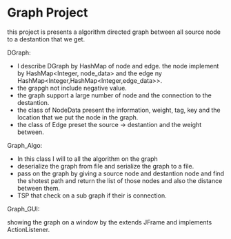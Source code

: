 # Graph Project
this project is presents a algorithm directed graph between all source node to a destantion that we get.

DGraph:

* I describe DGraph by HashMap of node and edge. the node implement by HashMap<Integer, node_data> and the edge ny       				HashMap<Integer,HashMap<Integer,edge_data>>. 
* the grapgh not include negative value.
* the graph support a large number of node and the connection to the destantion.
* the class of NodeData present the information, weight, tag, key and the location that we put the node in the graph.
* the class of Edge preset the source -> destantion and the weight between.

Graph_Algo:

* In this class I will to all the algorithm on the graph
* deserialize the graph from file and serialize the graph to a file.
* pass on the graph by giving a source node and destantion node and find the shotest path and return the list of those nodes and also the distance between them.
* TSP that check on a sub graph if their is connection.

Graph_GUI:

showing the graph on a window by the extends JFrame and implements ActionListener.
